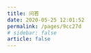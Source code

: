 ```yaml
---
title: 问答
date: 2020-05-25 12:01:52
permalink: /pages/9cc27d
# sidebar: false
article: false
---
```

